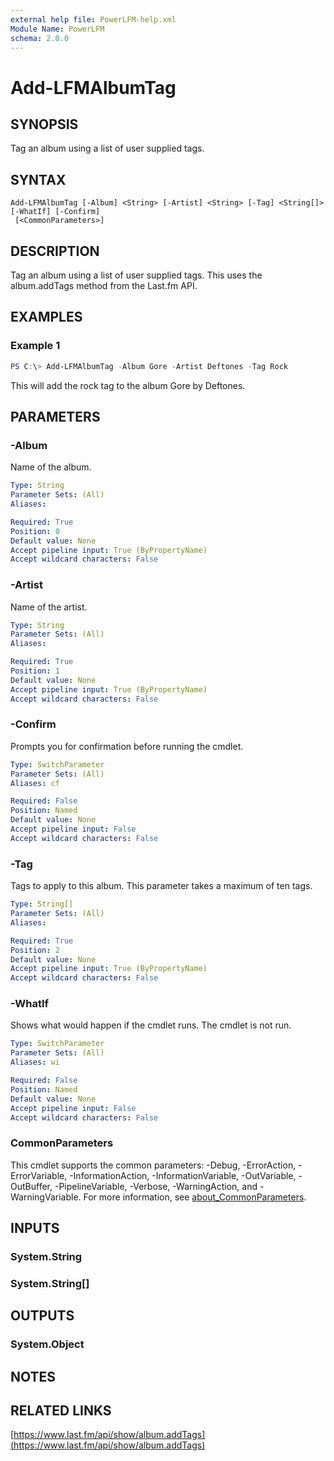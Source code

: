 ```yaml
---
external help file: PowerLFM-help.xml
Module Name: PowerLFM
schema: 2.0.0
---
```


# Add-LFMAlbumTag

## SYNOPSIS
Tag an album using a list of user supplied tags.

## SYNTAX

```
Add-LFMAlbumTag [-Album] <String> [-Artist] <String> [-Tag] <String[]> [-WhatIf] [-Confirm]
 [<CommonParameters>]
```

## DESCRIPTION
Tag an album using a list of user supplied tags. This uses the album.addTags method from the Last.fm API.

## EXAMPLES

### Example 1
```powershell
PS C:\> Add-LFMAlbumTag -Album Gore -Artist Deftones -Tag Rock
```

This will add the rock tag to the album Gore by Deftones.

## PARAMETERS

### -Album
Name of the album.

```yaml
Type: String
Parameter Sets: (All)
Aliases:

Required: True
Position: 0
Default value: None
Accept pipeline input: True (ByPropertyName)
Accept wildcard characters: False
```

### -Artist
Name of the artist.

```yaml
Type: String
Parameter Sets: (All)
Aliases:

Required: True
Position: 1
Default value: None
Accept pipeline input: True (ByPropertyName)
Accept wildcard characters: False
```

### -Confirm
Prompts you for confirmation before running the cmdlet.

```yaml
Type: SwitchParameter
Parameter Sets: (All)
Aliases: cf

Required: False
Position: Named
Default value: None
Accept pipeline input: False
Accept wildcard characters: False
```

### -Tag
Tags to apply to this album. This parameter takes a maximum of ten tags.

```yaml
Type: String[]
Parameter Sets: (All)
Aliases:

Required: True
Position: 2
Default value: None
Accept pipeline input: True (ByPropertyName)
Accept wildcard characters: False
```

### -WhatIf
Shows what would happen if the cmdlet runs.
The cmdlet is not run.

```yaml
Type: SwitchParameter
Parameter Sets: (All)
Aliases: wi

Required: False
Position: Named
Default value: None
Accept pipeline input: False
Accept wildcard characters: False
```

### CommonParameters
This cmdlet supports the common parameters: -Debug, -ErrorAction, -ErrorVariable, -InformationAction, -InformationVariable, -OutVariable, -OutBuffer, -PipelineVariable, -Verbose, -WarningAction, and -WarningVariable. For more information, see [about_CommonParameters](http://go.microsoft.com/fwlink/?LinkID=113216).

## INPUTS

### System.String

### System.String[]

## OUTPUTS

### System.Object
## NOTES

## RELATED LINKS

[https://www.last.fm/api/show/album.addTags](https://www.last.fm/api/show/album.addTags)
